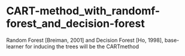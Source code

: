 # CART-method_with_randomf-forest_and_decision-forest
 Random Forest [Breiman, 2001] and Decision Forest [Ho, 1998],  base-learner for inducing the trees will be the CARTmethod
